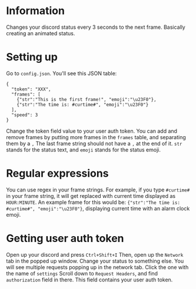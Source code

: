 # Information
Changes your discord status every 3 seconds to the next frame. Basically creating an animated status.
# Setting up
Go to `config.json`. You'll see this JSON table:
```
{
  "token": "XXX",
  "frames": [
    {"str":"This is the first frame!", "emoji":"\u23F0"},
    {"str":"The time is: #curtime#", "emoji":"\u23F0"}
  ],
  "speed": 3
}
```
Change the token field value to your user auth token.
You can add and remove frames by putting more frames in the `frames` table, and separating them by a `,`
The last frame string should not have a `,` at the end of it.
`str` stands for the status text, and `emoji` stands for the status emoji.
# Regular expressions
You can use regex in your frame strings. For example, if you type `#curtime#` in your frame string, it will get replaced with current time displayed as `HOUR:MINUTE`. An example frame for this would be: `{"str":"The time is: #curtime#", "emoji":"\u23F0"}`, displaying current time with an alarm clock emoji.
# Getting user auth token
Open up your discord and press `Ctrl+Shift+I`
Then, open up the `Network` tab in the popped up window.
Change your status to something else.
You will see multiple requests popping up in the network tab. Click the one with the name of `settings`
Scroll down to `Request Headers`, and find `authorization` field in there. 
This field contains your user auth token.
